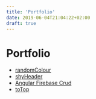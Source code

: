 ```yaml
---
title: 'Portfolio'
date: 2019-06-04T21:04:22+02:00
draft: true
---
```


# Portfolio

* [randomColour](http://example.com/ "randomColour at github")
* [shyHeader](http://example.com/ "shyHeader at github")
* [Angular Firebase Crud](http://example.com/ "Angular Firebase Crud at github")
* [toTop](http://example.com/ "toTop at github")
